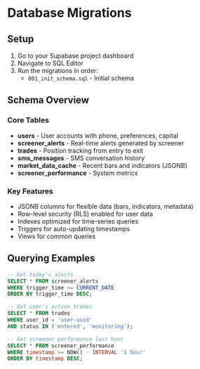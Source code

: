# Database Migrations

## Setup

1. Go to your Supabase project dashboard
2. Navigate to SQL Editor
3. Run the migrations in order:
   - `001_init_schema.sql` - Initial schema

## Schema Overview

### Core Tables

- **users** - User accounts with phone, preferences, capital
- **screener_alerts** - Real-time alerts generated by screener
- **trades** - Position tracking from entry to exit
- **sms_messages** - SMS conversation history
- **market_data_cache** - Recent bars and indicators (JSONB)
- **screener_performance** - System metrics

### Key Features

- JSONB columns for flexible data (bars, indicators, metadata)
- Row-level security (RLS) enabled for user data
- Indexes optimized for time-series queries
- Triggers for auto-updating timestamps
- Views for common queries

## Querying Examples

```sql
-- Get today's alerts
SELECT * FROM screener_alerts
WHERE trigger_time >= CURRENT_DATE
ORDER BY trigger_time DESC;

-- Get user's active trades
SELECT * FROM trades
WHERE user_id = 'user-uuid'
AND status IN ('entered', 'monitoring');

-- Get screener performance last hour
SELECT * FROM screener_performance
WHERE timestamp >= NOW() - INTERVAL '1 hour'
ORDER BY timestamp DESC;
```
